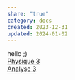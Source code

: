 ```yaml
---  
share: "true"  
category: docs  
created: 2023-12-31  
updated: 2024-01-02  
---  
```

  
hello ;)  
[Physique 3](Physique%203.md)  
[Analyse 3](Analyse%203.md)  
